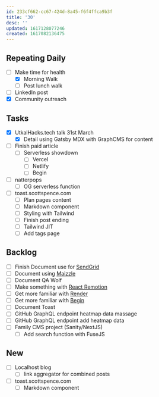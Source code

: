 ```yaml
---
id: 233cf662-cc67-424d-8a45-f6f4ffca9b3f
title: '30'
desc: ''
updated: 1617128077246
created: 1617082136475
---
```


## Repeating Daily

- [ ] Make time for health
  - [x] Morning Walk
  - [ ] Post lunch walk
- [ ] LinkedIn post
- [x] Community outreach

## Tasks

- [x] UtkalHacks.tech talk 31st March
  - [x] Detail using Gatsby MDX with GraphCMS for content
- [ ] Finish paid article
  - [ ] Serverless showdown
    - [ ] Vercel
    - [ ] Netlify
    - [ ] Begin
- [ ] natterpops
  - [ ] OG serverless function
- [ ] toast.scottspence.com
  - [ ] Plan pages content
  - [ ] Markdown component
  - [ ] Styling with Tailwind
  - [ ] Finish post ending
  - [ ] Tailwind JIT
  - [ ] Add tags page

## Backlog

- [ ] Finish Document use for [SendGrid]
- [ ] Document using [Maizzle]
- [ ] Document QA Wolf
- [ ] Make something with [React Remotion]
- [ ] Get more familiar with [Render]
- [ ] Get more familiar with [Begin]
- [ ] Document Toast
- [ ] GitHub GraphQL endpoint heatmap data massage
- [ ] GitHub GraphQL endpoint add heatmap data
- [ ] Family CMS project (Sanity/NextJS)
  - [ ] Add search function with FuseJS

## New

- [ ] Localhost blog
  - [ ] link aggregator for combined posts
- [ ] toast.scottspence.com
  - [ ] Markdown component

<!-- Links -->

[react remotion]:
  https://twitter.com/JNYBGR/status/1358824089960542208
[maizzle]: https://maizzle.com/
[sendgrid]: https://app.sendgrid.com
[render]: https://render.com/
[begin]: https://begin.com/
